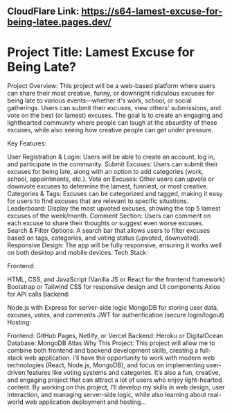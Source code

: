 
## CloudFlare Link: https://s64-lamest-excuse-for-being-latee.pages.dev/


# Project Title: Lamest Excuse for Being Late?

Project Overview:
This project will be a web-based platform where users can share their most creative, funny, or downright ridiculous excuses for being late to various events—whether it's work, school, or social gatherings. Users can submit their excuses, view others' submissions, and vote on the best (or lamest) excuses. The goal is to create an engaging and lighthearted community where people can laugh at the absurdity of these excuses, while also seeing how creative people can get under pressure.

Key Features:

User Registration & Login: Users will be able to create an account, log in, and participate in the community.
Submit Excuses: Users can submit their excuses for being late, along with an option to add categories (work, school, appointments, etc.).
Vote on Excuses: Other users can upvote or downvote excuses to determine the lamest, funniest, or most creative.
Categories & Tags: Excuses can be categorized and tagged, making it easy for users to find excuses that are relevant to specific situations.
Leaderboard: Display the most upvoted excuses, showing the top 5 lamest excuses of the week/month.
Comment Section: Users can comment on each excuse to share their thoughts or suggest even worse excuses.
Search & Filter Options: A search bar that allows users to filter excuses based on tags, categories, and voting status (upvoted, downvoted).
Responsive Design: The app will be fully responsive, ensuring it works well on both desktop and mobile devices.
Tech Stack:

Frontend:

HTML, CSS, and JavaScript (Vanilla JS or React for the frontend framework)
Bootstrap or Tailwind CSS for responsive design and UI components
Axios for API calls
Backend:

Node.js with Express for server-side logic
MongoDB for storing user data, excuses, votes, and comments
JWT for authentication (secure login/logout)
Hosting:

Frontend: GitHub Pages, Netlify, or Vercel
Backend: Heroku or DigitalOcean
Database: MongoDB Atlas
Why This Project:
This project will allow me to combine both frontend and backend development skills, creating a full-stack web application. I’ll have the opportunity to work with modern web technologies (React, Node.js, MongoDB), and focus on implementing user-driven features like voting systems and categories. It’s also a fun, creative, and engaging project that can attract a lot of users who enjoy light-hearted content. By working on this project, I’ll develop my skills in web design, user interaction, and managing server-side logic, while also learning about real-world web application deployment and hosting...
